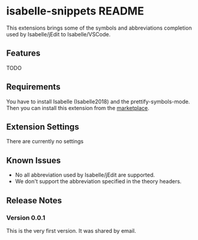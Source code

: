 # isabelle-snippets README

This extensions brings some of the symbols and abbreviations completion used by Isabelle/jEdit to Isabelle/VSCode.

## Features

TODO 

## Requirements

You have to install Isabelle (Isabelle2018) and the prettify-symbols-mode. Then you can install this extension from the [marketplace](https://marketplace.visualstudio.com/items?itemName=mfleury.isabelle-snippets).

## Extension Settings

There are currently no settings

## Known Issues

+ No all abbreviation used by Isabelle/jEdit are supported.
+ We don't support the abbreviation specified in the theory headers.

## Release Notes

### Version 0.0.1

This is the very first version. It was shared by email.